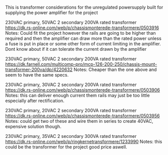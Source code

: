 This is transformer considerations for the unregulated powersupply built for supplying the power amplifier for the project

230VAC primary, 50VAC 2 secondary 200VA rated transformer
https://dk.rs-online.com/web/p/chassismonterede-transformere/0503916
Notes: Could fit the project however the rails are going to be higher than required and then the amplifier can draw more than the rated power unless a fuse is put in place or some other form of current limiting in the amplifier. Dont know about if it can tolerate the current drawn by the amplifier 

230VAC primary, 50VAC 2 secondary 200VA rated transformer
https://dk.farnell.com/multicomp-pro/mcp-126-200-250/chassis-mount-transformer-200va/dp/4220632
Notes: Cheaper than the one above and seem to have the same specs.

230VAC primary, 30VAC 2 secondary 200VA rated transformer
https://dk.rs-online.com/web/p/chassismonterede-transformere/0503906
Notes: this can deliver enough current them rails may just be too little especially after rectification.

230VAC primary, 20VAC 2 secondary 200VA rated transformer
https://dk.rs-online.com/web/p/chassismonterede-transformere/0503956
Notes: could get two of these and wire them in series to create 40VAC, expensive solution though.

230VAC primary, 35VAC 2 secondary 300VA rated transformer
https://dk.rs-online.com/web/p/ringkernetransformere/1233990
Notes: this could be the transformer for the project good price aswell.